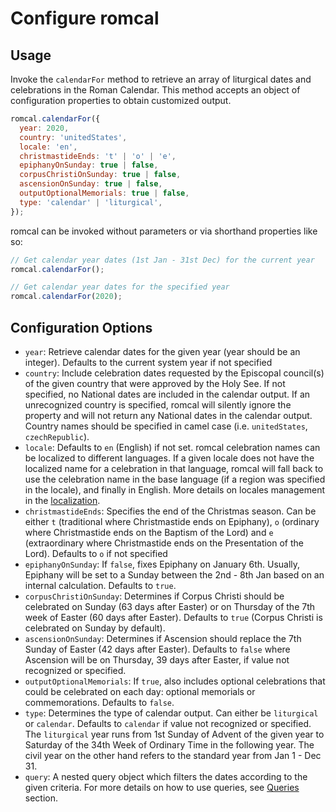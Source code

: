 # Configure romcal

## Usage

Invoke the `calendarFor` method to retrieve an array of liturgical dates and celebrations in the Roman Calendar.
This method accepts an object of configuration properties to obtain customized output.

```javascript
romcal.calendarFor({
  year: 2020,
  country: 'unitedStates',
  locale: 'en',
  christmastideEnds: 't' | 'o' | 'e',
  epiphanyOnSunday: true | false,
  corpusChristiOnSunday: true | false,
  ascensionOnSunday: true | false,
  outputOptionalMemorials: true | false,
  type: 'calendar' | 'liturgical',
});
```

romcal can be invoked without parameters or via shorthand properties like so:

```javascript
// Get calendar year dates (1st Jan - 31st Dec) for the current year
romcal.calendarFor();

// Get calendar year dates for the specified year
romcal.calendarFor(2020);
```

## Configuration Options

- `year`: Retrieve calendar dates for the given year (year should be an integer). Defaults to the current system year if not specified
- `country`: Include celebration dates requested by the Episcopal council(s) of the given country that were approved by the Holy See. If not specified, no National dates are included in the calendar output. If an unrecognized country is specified, romcal will silently ignore the property and will not return any National dates in the calendar output. Country names should be specified in camel case (i.e. `unitedStates`, `czechRepublic`).
- `locale`: Defaults to `en` (English) if not set. romcal celebration names can be localized to different languages. If a given locale does not have the localized name for a celebration in that language, romcal will fall back to use the celebration name in the base language (if a region was specified in the locale), and finally in English. More details on locales management in the [localization](#localization).
- `christmastideEnds`: Specifies the end of the Christmas season. Can be either `t` (traditional where Christmastide ends on Epiphany), `o` (ordinary where Christmastide ends on the Baptism of the Lord) and `e` (extraordinary where Christmastide ends on the Presentation of the Lord). Defaults to `o` if not specified
- `epiphanyOnSunday`: If `false`, fixes Epiphany on January 6th. Usually, Epiphany will be set to a Sunday between the 2nd - 8th Jan based on an internal calculation. Defaults to `true`.
- `corpusChristiOnSunday`: Determines if Corpus Christi should be celebrated on Sunday (63 days after Easter) or on Thursday of the 7th week of Easter (60 days after Easter). Defaults to `true` (Corpus Christi is celebrated on Sunday by default).
- `ascensionOnSunday`: Determines if Ascension should replace the 7th Sunday of Easter (42 days after Easter). Defaults to `false` where Ascension will be on Thursday, 39 days after Easter, if value not recognized or specified.
- `outputOptionalMemorials`: If `true`, also includes optional celebrations that could be celebrated on each day: optional memorials or commemorations. Defaults to `false`.
- `type`: Determines the type of calendar output. Can either be `liturgical` or `calendar`. Defaults to `calendar` if value not recognized or specified. The `liturgical` year runs from 1st Sunday of Advent of the given year to Saturday of the 34th Week of Ordinary Time in the following year. The civil year on the other hand refers to the standard year from Jan 1 - Dec 31.
- `query`: A nested query object which filters the dates according to the given criteria. For more details on how to use queries, see [Queries](#queries) section.
